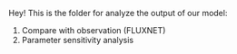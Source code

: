 Hey! This is the folder for analyze the output of our model:

1. Compare with observation (FLUXNET)
2. Parameter sensitivity analysis
